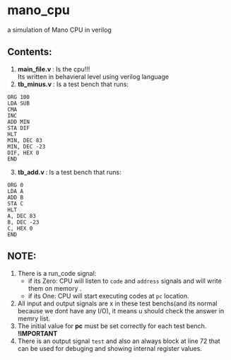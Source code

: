 # mano_cpu
a simulation of Mano CPU in verilog

## Contents:
1. <b> main_file.v </b>: Is the cpu!!!<br>Its written in behavieral level using verilog language
2. <b> tb_minus.v </b>: Is a test bench that runs:
```
ORG 100
LDA SUB
CMA 
INC
ADD MIN
STA DIF
HLT
MIN, DEC 83
MIN, DEC -23
DIF, HEX 0
END
```
3. <b> tb_add.v </b>: Is a test bench that runs:
```
ORG 0
LDA A
ADD B
STA C
HLT
A, DEC 83
B, DEC -23
C, HEX 0
END
```

## NOTE:
1. There is a run_code signal:
   - if its Zero: CPU will listen to `code` and `address` signals and will write them on memory .
   - if its One: CPU will start executing codes at `pc` location.
2. All input and output signals are x in these test benchs(and its normal because we dont have any I/O), it means u should check the answer in memry list.
3. The initial value for <b>pc</b> must be set correctly for each test bench. <b>!IMPORTANT</b>
4. There is an output signal `test` and also an always block at line 72 that can be used for debuging and showing internal register values.  
